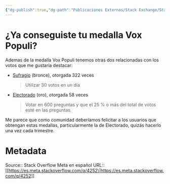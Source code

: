 ```yaml
---
{"dg-publish":true,"dg-path":"Publicaciones Externas/Stack Exchange/Stack Overflow en español/Stack Overflow en español Meta/es.meta.stackoverflow.com-4252.md","permalink":"/publicaciones-externas/stack-exchange/stack-overflow-en-espanol/stack-overflow-en-espanol-meta/es-meta-stackoverflow-com-4252/","title":"¿Ya conseguiste tu medalla Vox Populi?","hide":true,"noteIcon":"\"0\"","created":"2024-04-03T12:49:10.595-06:00","updated":"2024-04-05T16:44:04.201-06:00"}
---
```


# ¿Ya conseguiste tu medalla Vox Populi?

Ademas de la medalla Vox Populi tenemos otras dos relacionadas con los votos que me gustaría destacar:

- [Sufragio](https://es.stackoverflow.com/help/badges/62/suffrage) (bronce), otorgada 322 veces
  > Utilizar 30 votos en un día
- [Electorado](https://es.stackoverflow.com/help/badges/44/electorate) (oro), otorgada 58 veces
  > Votar en 600 preguntas y que el 25 % o más del total de votos esté en las preguntas.

Me parece que como comunidad deberíamos felicitar a los usuarios que obtengan estas medallas, particularmente la de Electorado, quizás hacerlo una vez cada trimestre.

# Metadata
Source:: Stack Overflow Meta en español
URL:: [[https://es.meta.stackoverflow.com/q/4252\|https://es.meta.stackoverflow.com/q/4252]]


